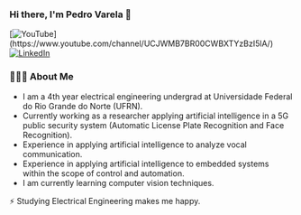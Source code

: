 ### Hi there, I'm Pedro Varela 👋

[![YouTube](https://img.shields.io/badge/youtube-%23FF0000.svg?&style=for-the-badge&logo=youtube&logoColor=white")](https://www.youtube.com/channel/UCJWMB7BR00CWBXTYzBzI5lA/)
[![LinkedIn](https://img.shields.io/badge/linkedin-%230077B5.svg?&style=for-the-badge&logo=linkedin&logoColor=white)](https://www.linkedin.com/in/pedro-varela-263016247/)

### 👨🏻‍💻 About Me

- I am a 4th year electrical engineering undergrad at Universidade Federal do Rio Grande do Norte (UFRN).
- Currently working as a researcher applying artificial intelligence in a 5G public security system (Automatic License Plate Recognition and Face Recognition).
- Experience in applying  artificial intelligence to analyze vocal communication.
- Experience in applying artificial intelligence to embedded systems within the scope of control and automation.
- I am currently learning computer vision techniques.

⚡ Studying Electrical Engineering makes me happy.
